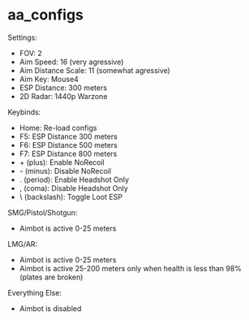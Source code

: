 # aa_configs
Settings:
- FOV: 2
- Aim Speed: 16 (very agressive)
- Aim Distance Scale: 11 (somewhat agressive)
- Aim Key: Mouse4
- ESP Distance: 300 meters
- 2D Radar: 1440p Warzone

Keybinds:
- Home: Re-load configs
- F5: ESP Distance 300 meters
- F6: ESP Distance 500 meters
- F7: ESP Distance 800 meters
- \+ (plus): Enable NoRecoil
- \- (minus): Disable NoRecoil
- \. (period): Enable Headshot Only
- \, (coma): Disable Headshot Only
- \ (backslash): Toggle Loot ESP

SMG/Pistol/Shotgun:
- Aimbot is active 0-25 meters

LMG/AR:
- Aimbot is active 0-25 meters
- Aimbot is active 25-200 meters only when health is less than 98% (plates are broken)

Everything Else:
- Aimbot is disabled
